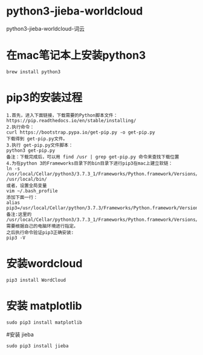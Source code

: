 # python3-jieba-worldcloud
python3-jieba-worldcloud-词云

# 在mac笔记本上安装python3
```
brew install python3
```
# pip3的安装过程
```
1.首先，进入下面链接，下载需要的Python脚本文件：
https://pip.readthedocs.io/en/stable/installing/
2.执行命令：
curl https://bootstrap.pypa.io/get-pip.py -o get-pip.py
下载得到 get-pip.py文件。
3.执行 get-pip.py文件脚本：
python3 get-pip.py
备注：下载完成后，可以用 find /usr | grep get-pip.py 命令来查找下载位置
4.为在python 3的Frameworks目录下的bin目录下进行pip3在mac上建立软链：
ln -s /usr/local/Cellar/python3/3.7.3_1/Frameworks/Python.framework/Versions/3.7/bin/pip3 /usr/local/bin/
或者，设置全局变量
vim ~/.bash_profile
添加下面一行：
alias pip3=/usr/local/Cellar/python/3.7.3/Frameworks/Python.framework/Versions/3.7/bin/pip3
备注:这里的 /usr/local/Cellar/python3/3.7.3_1/Frameworks/Python.framework/Versions/3.7/bin/pip3 需要根据自己的电脑环境进行指定。
之后执行命令验证pip3正确安装:
pip3 -V
```
# 安装wordcloud
```
pip3 install WordCloud
```
# 安装 matplotlib
```
sudo pip3 install matplotlib
```
#安装 jieba

```
sudo pip3 install jieba
```

